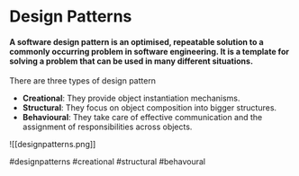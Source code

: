 # Design Patterns
#### A software design pattern is an optimised, repeatable solution to a commonly occurring problem in software engineering. It is a template for solving a problem that can be used in many different situations.

There are three types of design pattern

-   **Creational**: They provide object instantiation mechanisms.
-   **Structural**: They focus on object composition into bigger structures.
-   **Behavioural**: They take care of effective communication and the assignment of responsibilities across objects.



![[designpatterns.png]]

#designpatterns
#creational
#structural
#behavoural

